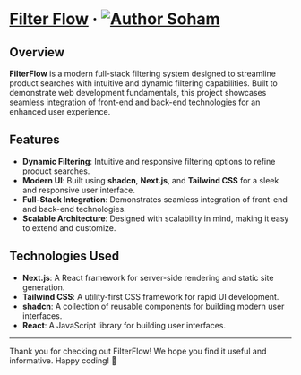 # [Filter Flow](https://github.com/sohamnandi77/filter-flow) &middot; [![Author Soham](https://img.shields.io/badge/Author-Soham-%3C%3E)](https://www.sohamnandi.com)

## Overview

**FilterFlow** is a modern full-stack filtering system designed to streamline product searches with intuitive and dynamic filtering capabilities. Built to demonstrate web development fundamentals, this project showcases seamless integration of front-end and back-end technologies for an enhanced user experience.

## Features

- **Dynamic Filtering**: Intuitive and responsive filtering options to refine product searches.
- **Modern UI**: Built using **shadcn**, **Next.js**, and **Tailwind CSS** for a sleek and responsive user interface.
- **Full-Stack Integration**: Demonstrates seamless integration of front-end and back-end technologies.
- **Scalable Architecture**: Designed with scalability in mind, making it easy to extend and customize.

## Technologies Used

- **Next.js**: A React framework for server-side rendering and static site generation.
- **Tailwind CSS**: A utility-first CSS framework for rapid UI development.
- **shadcn**: A collection of reusable components for building modern user interfaces.
- **React**: A JavaScript library for building user interfaces.

---

Thank you for checking out FilterFlow! We hope you find it useful and informative. Happy coding! 🚀
